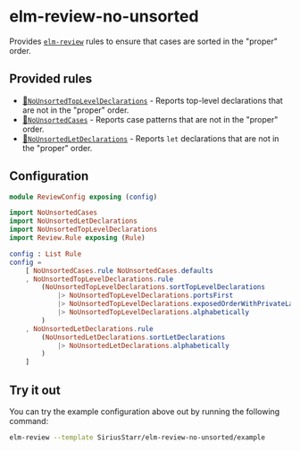 # elm-review-no-unsorted

Provides [`elm-review`](https://package.elm-lang.org/packages/jfmengels/elm-review/latest/)
rules to ensure that cases are sorted in the "proper" order.

## Provided rules

- [🔧`NoUnsortedTopLevelDeclarations`](https://package.elm-lang.org/packages/SiriusStarr/elm-review-no-unsorted/1.0.0/NoUnsortedTopLevelDeclarations) - Reports top-level declarations that are not in the "proper" order.
- [🔧`NoUnsortedCases`](https://package.elm-lang.org/packages/SiriusStarr/elm-review-no-unsorted/1.0.0/NoUnsortedCases) - Reports case patterns that are not in the "proper" order.
- [🔧`NoUnsortedLetDeclarations`](https://package.elm-lang.org/packages/SiriusStarr/elm-review-no-unsorted/1.0.0/NoUnsortedLetDeclarations) - Reports `let` declarations that are not in the "proper" order.

## Configuration

```elm
module ReviewConfig exposing (config)

import NoUnsortedCases
import NoUnsortedLetDeclarations
import NoUnsortedTopLevelDeclarations
import Review.Rule exposing (Rule)

config : List Rule
config =
    [ NoUnsortedCases.rule NoUnsortedCases.defaults
    , NoUnsortedTopLevelDeclarations.rule
        (NoUnsortedTopLevelDeclarations.sortTopLevelDeclarations
            |> NoUnsortedTopLevelDeclarations.portsFirst
            |> NoUnsortedTopLevelDeclarations.exposedOrderWithPrivateLast
            |> NoUnsortedTopLevelDeclarations.alphabetically
        )
    , NoUnsortedLetDeclarations.rule
        (NoUnsortedLetDeclarations.sortLetDeclarations
            |> NoUnsortedLetDeclarations.alphabetically
        )
    ]
```

## Try it out

You can try the example configuration above out by running the following command:

```bash
elm-review --template SiriusStarr/elm-review-no-unsorted/example
```
